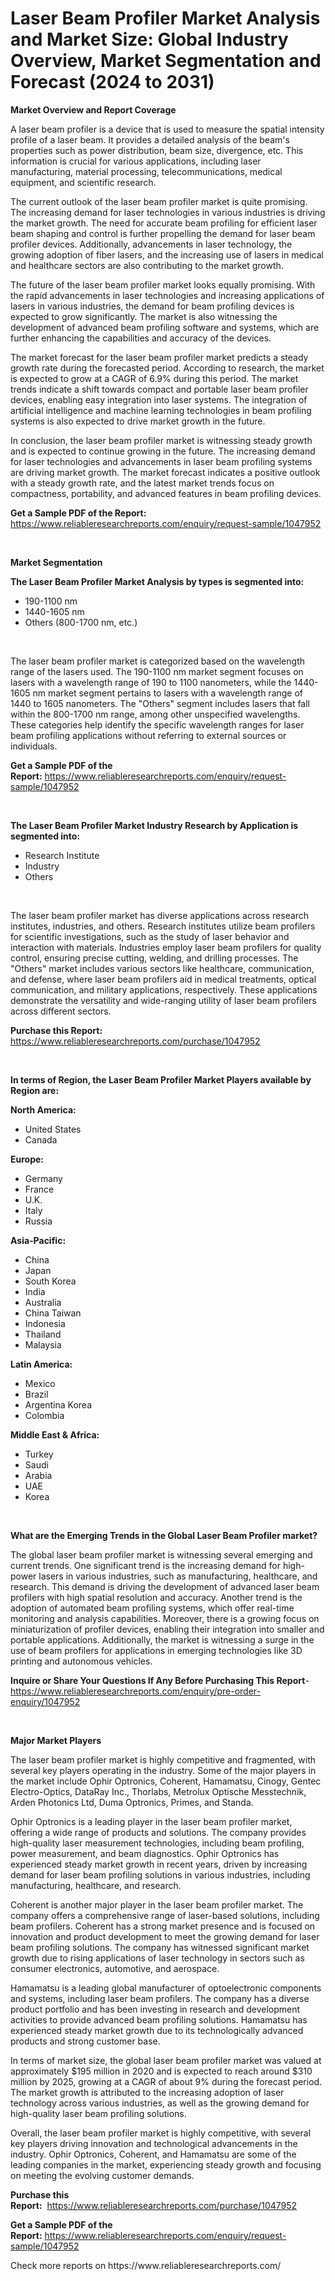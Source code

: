 <p><h1>Laser Beam Profiler Market Analysis and Market Size: Global Industry Overview, Market Segmentation and Forecast (2024 to 2031)</h1></p><p><strong>Market Overview and Report Coverage</strong></p>
<p><p>A laser beam profiler is a device that is used to measure the spatial intensity profile of a laser beam. It provides a detailed analysis of the beam's properties such as power distribution, beam size, divergence, etc. This information is crucial for various applications, including laser manufacturing, material processing, telecommunications, medical equipment, and scientific research.</p><p>The current outlook of the laser beam profiler market is quite promising. The increasing demand for laser technologies in various industries is driving the market growth. The need for accurate beam profiling for efficient laser beam shaping and control is further propelling the demand for laser beam profiler devices. Additionally, advancements in laser technology, the growing adoption of fiber lasers, and the increasing use of lasers in medical and healthcare sectors are also contributing to the market growth.</p><p>The future of the laser beam profiler market looks equally promising. With the rapid advancements in laser technologies and increasing applications of lasers in various industries, the demand for beam profiling devices is expected to grow significantly. The market is also witnessing the development of advanced beam profiling software and systems, which are further enhancing the capabilities and accuracy of the devices.</p><p>The market forecast for the laser beam profiler market predicts a steady growth rate during the forecasted period. According to research, the market is expected to grow at a CAGR of 6.9% during this period. The market trends indicate a shift towards compact and portable laser beam profiler devices, enabling easy integration into laser systems. The integration of artificial intelligence and machine learning technologies in beam profiling systems is also expected to drive market growth in the future.</p><p>In conclusion, the laser beam profiler market is witnessing steady growth and is expected to continue growing in the future. The increasing demand for laser technologies and advancements in laser beam profiling systems are driving market growth. The market forecast indicates a positive outlook with a steady growth rate, and the latest market trends focus on compactness, portability, and advanced features in beam profiling devices.</p></p>
<p><strong>Get a Sample PDF of the Report:</strong> <a href="https://www.reliableresearchreports.com/enquiry/request-sample/1047952">https://www.reliableresearchreports.com/enquiry/request-sample/1047952</a></p>
<p>&nbsp;</p>
<p><strong>Market Segmentation</strong></p>
<p><strong>The Laser Beam Profiler Market Analysis by types is segmented into:</strong></p>
<p><ul><li>190-1100 nm</li><li>1440-1605 nm</li><li>Others (800-1700 nm, etc.)</li></ul></p>
<p>&nbsp;</p>
<p><p>The laser beam profiler market is categorized based on the wavelength range of the lasers used. The 190-1100 nm market segment focuses on lasers with a wavelength range of 190 to 1100 nanometers, while the 1440-1605 nm market segment pertains to lasers with a wavelength range of 1440 to 1605 nanometers. The "Others" segment includes lasers that fall within the 800-1700 nm range, among other unspecified wavelengths. These categories help identify the specific wavelength ranges for laser beam profiling applications without referring to external sources or individuals.</p></p>
<p><strong>Get a Sample PDF of the Report:</strong>&nbsp;<a href="https://www.reliableresearchreports.com/enquiry/request-sample/1047952">https://www.reliableresearchreports.com/enquiry/request-sample/1047952</a></p>
<p>&nbsp;</p>
<p><strong>The Laser Beam Profiler Market Industry Research by Application is segmented into:</strong></p>
<p><ul><li>Research Institute</li><li>Industry</li><li>Others</li></ul></p>
<p>&nbsp;</p>
<p><p>The laser beam profiler market has diverse applications across research institutes, industries, and others. Research institutes utilize beam profilers for scientific investigations, such as the study of laser behavior and interaction with materials. Industries employ laser beam profilers for quality control, ensuring precise cutting, welding, and drilling processes. The "Others" market includes various sectors like healthcare, communication, and defense, where laser beam profilers aid in medical treatments, optical communication, and military applications, respectively. These applications demonstrate the versatility and wide-ranging utility of laser beam profilers across different sectors.</p></p>
<p><strong>Purchase this Report:</strong>&nbsp; <a href="https://www.reliableresearchreports.com/purchase/1047952">https://www.reliableresearchreports.com/purchase/1047952</a></p>
<p>&nbsp;</p>
<p><strong>In terms of Region, the Laser Beam Profiler Market Players available by Region are:</strong></p>
<p>
    <p> <strong> North America: </strong>
        <ul>
            <li>United States</li>
            <li>Canada</li>
        </ul>
        </p> 
    <p> <strong> Europe: </strong>
        <ul>
            <li>Germany</li>
            <li>France</li>
            <li>U.K.</li>
            <li>Italy</li>
            <li>Russia</li>
        </ul>
        </p> 
    <p> <strong> Asia-Pacific: </strong>
        <ul>
            <li>China</li>
            <li>Japan</li>
            <li>South Korea</li>
            <li>India</li>
            <li>Australia</li>
            <li>China Taiwan</li>
            <li>Indonesia</li>
            <li>Thailand</li>
            <li>Malaysia</li>
        </ul>
        </p> 
    <p> <strong> Latin America: </strong>
        <ul>
            <li>Mexico</li>
            <li>Brazil</li>
            <li>Argentina Korea</li>
            <li>Colombia</li>
        </ul>
        </p> 
    <p> <strong> Middle East & Africa: </strong>
        <ul>
            <li>Turkey</li>
            <li>Saudi</li>
            <li>Arabia</li>
            <li>UAE</li>
            <li>Korea</li>
        </ul>
    </p>
    </p>
<p>&nbsp;</p>
<p><strong>What are the Emerging Trends in the Global Laser Beam Profiler market?</strong></p>
<p><p>The global laser beam profiler market is witnessing several emerging and current trends. One significant trend is the increasing demand for high-power lasers in various industries, such as manufacturing, healthcare, and research. This demand is driving the development of advanced laser beam profilers with high spatial resolution and accuracy. Another trend is the adoption of automated beam profiling systems, which offer real-time monitoring and analysis capabilities. Moreover, there is a growing focus on miniaturization of profiler devices, enabling their integration into smaller and portable applications. Additionally, the market is witnessing a surge in the use of beam profilers for applications in emerging technologies like 3D printing and autonomous vehicles.</p></p>
<p><strong>Inquire or Share Your Questions If Any Before Purchasing This Report</strong>- <a href="https://www.reliableresearchreports.com/enquiry/pre-order-enquiry/1047952">https://www.reliableresearchreports.com/enquiry/pre-order-enquiry/1047952</a></p>
<p>&nbsp;</p>
<p><strong>Major Market Players</strong></p>
<p><p>The laser beam profiler market is highly competitive and fragmented, with several key players operating in the industry. Some of the major players in the market include Ophir Optronics, Coherent, Hamamatsu, Cinogy, Gentec Electro-Optics, DataRay Inc., Thorlabs, Metrolux Optische Messtechnik, Arden Photonics Ltd, Duma Optronics, Primes, and Standa. </p><p>Ophir Optronics is a leading player in the laser beam profiler market, offering a wide range of products and solutions. The company provides high-quality laser measurement technologies, including beam profiling, power measurement, and beam diagnostics. Ophir Optronics has experienced steady market growth in recent years, driven by increasing demand for laser beam profiling solutions in various industries, including manufacturing, healthcare, and research.</p><p>Coherent is another major player in the laser beam profiler market. The company offers a comprehensive range of laser-based solutions, including beam profilers. Coherent has a strong market presence and is focused on innovation and product development to meet the growing demand for laser beam profiling solutions. The company has witnessed significant market growth due to rising applications of laser technology in sectors such as consumer electronics, automotive, and aerospace.</p><p>Hamamatsu is a leading global manufacturer of optoelectronic components and systems, including laser beam profilers. The company has a diverse product portfolio and has been investing in research and development activities to provide advanced beam profiling solutions. Hamamatsu has experienced steady market growth due to its technologically advanced products and strong customer base.</p><p>In terms of market size, the global laser beam profiler market was valued at approximately $195 million in 2020 and is expected to reach around $310 million by 2025, growing at a CAGR of about 9% during the forecast period. The market growth is attributed to the increasing adoption of laser technology across various industries, as well as the growing demand for high-quality laser beam profiling solutions.</p><p>Overall, the laser beam profiler market is highly competitive, with several key players driving innovation and technological advancements in the industry. Ophir Optronics, Coherent, and Hamamatsu are some of the leading companies in the market, experiencing steady growth and focusing on meeting the evolving customer demands.</p></p>
<p><strong>Purchase this Report:</strong>&nbsp;&nbsp;<a href="https://www.reliableresearchreports.com/purchase/1047952">https://www.reliableresearchreports.com/purchase/1047952</a></p>
<p></p>
<p><strong>Get a Sample PDF of the Report:</strong>&nbsp;<a href="https://www.reliableresearchreports.com/enquiry/request-sample/1047952">https://www.reliableresearchreports.com/enquiry/request-sample/1047952</a></p>
<p>Check more reports on https://www.reliableresearchreports.com/</p>